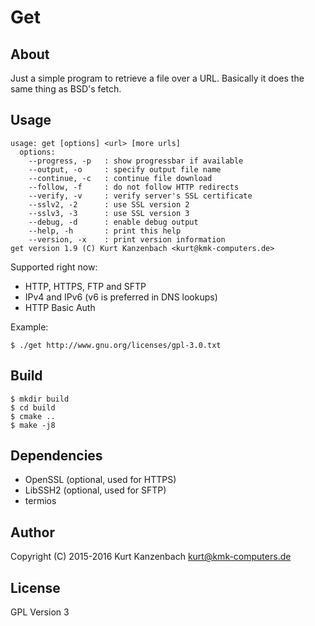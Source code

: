 # Get #

## About ##

Just a simple program to retrieve a file over a URL. Basically it does
the same thing as BSD's fetch.

## Usage ##

    usage: get [options] <url> [more urls]
      options:
        --progress, -p   : show progressbar if available
        --output, -o     : specify output file name
        --continue, -c   : continue file download
        --follow, -f     : do not follow HTTP redirects
        --verify, -v     : verify server's SSL certificate
        --sslv2, -2      : use SSL version 2
        --sslv3, -3      : use SSL version 3
        --debug, -d      : enable debug output
        --help, -h       : print this help
        --version, -x    : print version information
    get version 1.9 (C) Kurt Kanzenbach <kurt@kmk-computers.de>

Supported right now:

- HTTP, HTTPS, FTP and SFTP
- IPv4 and IPv6 (v6 is preferred in DNS lookups)
- HTTP Basic Auth

Example:

    $ ./get http://www.gnu.org/licenses/gpl-3.0.txt

## Build ##

    $ mkdir build
    $ cd build
    $ cmake ..
    $ make -j8

## Dependencies ##

- OpenSSL (optional, used for HTTPS)
- LibSSH2 (optional, used for SFTP)
- termios

## Author ##

Copyright (C) 2015-2016 Kurt Kanzenbach <kurt@kmk-computers.de>

## License ##

GPL Version 3
